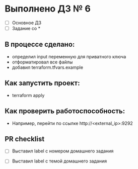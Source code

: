 
# Выполнено ДЗ № 6

 - [ ] Основное ДЗ
 - [ ] Задание со *

## В процессе сделано:
 - определил input переменную для приватного ключа
 - отформатировал все файлы
 - добавил terraform.tfvars.example

## Как запустить проект:
 - terraform apply

## Как проверить работоспособность:
 - Например, перейти по ссылке http://<external_ip>:9292

## PR checklist
 - [ ] Выставил label с номером домашнего задания
 - [ ] Выставил label с темой домашнего задания
 